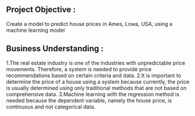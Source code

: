 ## Project Objective :
Create a model to predict house prices in Ames, Lowa, USA, using a machine learning model

## Business Understanding :
1.The real estate industry is one of the industries with
unpredictable price movements. Therefore, a system is needed to provide price recommendations based on certain criteria and data.
2.It is important to determine the price of a house using a system because currently, the price is usually determined using only traditional methods that are not based on comprehensive data.
3.Machine learning with the regression method is needed because the dependent variable, namely the house price, is continuous and not categorical data.
